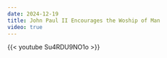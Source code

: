 ```yaml
---
date: 2024-12-19
title: John Paul II Encourages the Woship of Man
video: true
---
```



{{< youtube Su4RDU9NO1o >}}
